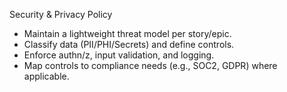 Security & Privacy Policy

- Maintain a lightweight threat model per story/epic.
- Classify data (PII/PHI/Secrets) and define controls.
- Enforce authn/z, input validation, and logging.
- Map controls to compliance needs (e.g., SOC2, GDPR) where applicable.


